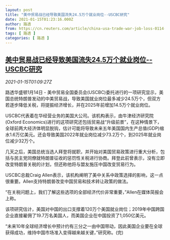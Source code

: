 ```yaml
---
layout: post
title: "美中贸易战已经导致美国流失24.5万个就业岗位--USCBC研究"
date: 2021-01-15T01:23:16.000Z
author: 路透
from: https://cn.reuters.com/article/china-usa-trade-war-job-loss-0114-thur-idCNKBS29K030
tags: [ 路透 ]
categories: [ 路透 ]
---
```

<!--1610673796000-->
[美中贸易战已经导致美国流失24.5万个就业岗位--USCBC研究](https://cn.reuters.com/article/china-usa-trade-war-job-loss-0114-thur-idCNKBS29K030)
------

<div>
<div><i>2021-01-15T01:09:27Z</i></div><p>路透华盛顿1月14日 - 美中贸易全国委员会(USCBC)委托进行的一项研究显示，美国总统特朗普发动的中美贸易战，导致美国就业岗位最多减少24.5万个，但双方若逐步降低关税，将提振经济增长，并在2025年前增加14.5万个就业岗位。</p><p>USCBC代表着在华经营业务的美国大公司。该机构表示，由牛津经济研究院(Oxford Economics)进行的这项研究还包括贸易战“升级前景”，在这种情景下，全球前两大经济体明显脱钩，估计可能将导致未来五年美国国内生产总值(GDP)缩水1.6万亿美元。还会导致美国2022年就业岗位减少73.2万个，到2025年就业岗位减少32万个。</p><p>几天之后，美国总统当选人拜登将就职，并开始对美国贸易政策进行重大分析，包括与民主党同僚就特朗普征收的惩罚性关税进行协商。拜登此前曾表示，没有立即改变特朗普关税的计划，但还称他将与盟友施压中国改变贸易行为。</p><p>USCBC总裁Craig Allen表示，该机构阐明了美中关系中政策选择的影响，这一点很重要。Allen支持特朗普改变中国贸易和技术转让政策的做法。</p><p>“在关税问题上，我们了解这些选项的全部经济代价非常重要，”Allen在媒体简报会上称。</p><p>该项研究估计，美国对中国的出口支撑着120万个美国就业岗位；2019年中国跨国企业直接雇佣了19.7万名美国人，而美国企业在中国投资了1,050亿美元。</p><p>“未来10年全球经济增长中预计约有三分之一由中国带动，因此美国企业要在全球获得成功，维持中国市场准入变得越来越关键，”研究称。(完)</p>
</div>
